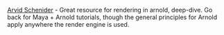 [Arvid Schenider](https://www.youtube.com/channel/UC1KDwEVBlxr4ew7xqLOhu9g) - Great resource for rendering in arnold, deep-dive. Go back for Maya + Arnold tutorials, though the general principles for Arnold apply anywhere the render engine is used.
